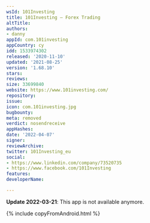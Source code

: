 ```yaml
---
wsId: 101Investing
title: 101Investing – Forex Trading
altTitle: 
authors:
- danny
appId: com.101investing
appCountry: cy
idd: 1533974302
released: '2020-11-10'
updated: '2021-08-25'
version: '1.68.10'
stars: 
reviews: 
size: 33699840
website: https://www.101investing.com/
repository: 
issue: 
icon: com.101investing.jpg
bugbounty: 
meta: removed
verdict: nosendreceive
appHashes: 
date: '2022-04-07'
signer: 
reviewArchive: 
twitter: 101Investing_eu
social:
- https://www.linkedin.com/company/73520735
- https://www.facebook.com/101Investing
features: 
developerName: 

---
```


**Update 2022-03-21**: This app is not available anymore.

{% include copyFromAndroid.html %}
